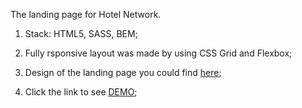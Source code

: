 The landing page for Hotel Network.

1) Stack: HTML5, SASS, BEM;

2) Fully rsponsive layout was made by using CSS Grid and Flexbox;

3) Design of the landing page you could find [here](https://www.figma.com/file/nHz8bflIwJaWP3P99vKTH5/miami_home_new?node-id=0%3A2);

4) Click the link to see [DEMO](https://chriszinch.github.io/layout_miami/);

